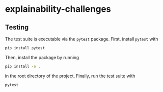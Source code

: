 # explainability-challenges

## Testing

The test suite is executable via the `pytest` package.
First, install `pytest` with 
```bash
pip install pytest
```
Then, install the package by running
```bash
pip install -e .
```
in the root directory of the project.
Finally, run the test suite with
```bash
pytest
```
